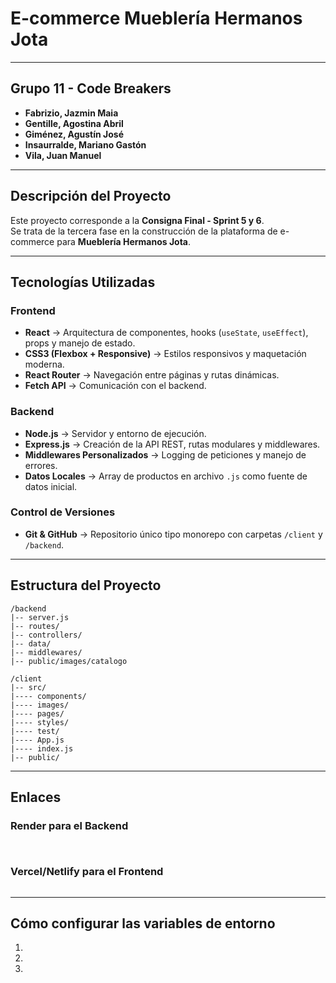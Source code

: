 # E-commerce Mueblería Hermanos Jota

---

## Grupo 11 - Code Breakers

- **Fabrizio, Jazmin Maia** 
- **Gentille, Agostina Abril** 
- **Giménez, Agustín José** 
- **Insaurralde, Mariano Gastón** 
- **Vila, Juan Manuel** 

---

## Descripción del Proyecto

Este proyecto corresponde a la **Consigna Final - Sprint 5 y 6**.  
Se trata de la tercera fase en la construcción de la plataforma de e-commerce para **Mueblería Hermanos Jota**.

---

## Tecnologías Utilizadas

### Frontend
- **React** → Arquitectura de componentes, hooks (`useState`, `useEffect`), props y manejo de estado.
- **CSS3 (Flexbox + Responsive)** → Estilos responsivos y maquetación moderna.
- **React Router** → Navegación entre páginas y rutas dinámicas.
- **Fetch API** → Comunicación con el backend.

### Backend
- **Node.js** → Servidor y entorno de ejecución.
- **Express.js** → Creación de la API REST, rutas modulares y middlewares.
- **Middlewares Personalizados** → Logging de peticiones y manejo de errores.
- **Datos Locales** → Array de productos en archivo `.js` como fuente de datos inicial.

### Control de Versiones
- **Git & GitHub** → Repositorio único tipo monorepo con carpetas `/client` y `/backend`.

---

## Estructura del Proyecto
```
/backend
|-- server.js
|-- routes/
|-- controllers/
|-- data/
|-- middlewares/
|-- public/images/catalogo

/client
|-- src/ 
|---- components/
|---- images/
|---- pages/
|---- styles/
|---- test/
|---- App.js
|---- index.js
|-- public/
```
---

## Enlaces 

### Render para el Backend
```


```
### Vercel/Netlify para el Frontend
```

```


---

## Cómo configurar las variables de entorno

1.
2.
3.

